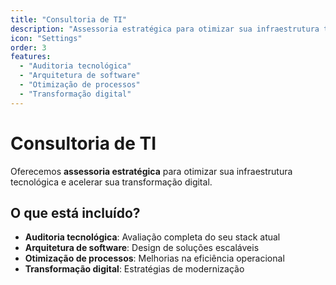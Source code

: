 ```yaml
---
title: "Consultoria de TI"
description: "Assessoria estratégica para otimizar sua infraestrutura tecnológica."
icon: "Settings"
order: 3
features:
  - "Auditoria tecnológica"
  - "Arquitetura de software"
  - "Otimização de processos"
  - "Transformação digital"
---
```


# Consultoria de TI

Oferecemos **assessoria estratégica** para otimizar sua infraestrutura tecnológica e acelerar sua transformação digital.

## O que está incluído?

- **Auditoria tecnológica**: Avaliação completa do seu stack atual
- **Arquitetura de software**: Design de soluções escaláveis
- **Otimização de processos**: Melhorias na eficiência operacional
- **Transformação digital**: Estratégias de modernização